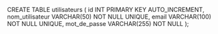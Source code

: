 CREATE TABLE utilisateurs (
    id INT PRIMARY KEY AUTO_INCREMENT,
    nom_utilisateur VARCHAR(50) NOT NULL UNIQUE,
    email VARCHAR(100) NOT NULL UNIQUE,
    mot_de_passe VARCHAR(255) NOT NULL
);
